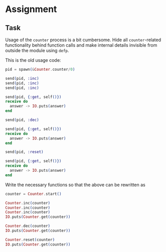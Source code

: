 # Assignment

## Task

Usage of the `counter` process is a bit cumbersome.
Hide all `counter`-related functionality
behind function calls and make internal details invisible from outside the module using `defp`.

This is the old usage code:

```elixir
pid = spawn(&Counter.counter/0)

send(pid, :inc)
send(pid, :inc)
send(pid, :inc)

send(pid, {:get, self()})
receive do
  answer -> IO.puts(answer)
end

send(pid, :dec)

send(pid, {:get, self()})
receive do
  answer -> IO.puts(answer)
end

send(pid, :reset)

send(pid, {:get, self()})
receive do
  answer -> IO.puts(answer)
end
```

Write the necessary functions so that the above can be rewritten as

```elixir
counter = Counter.start()

Counter.inc(counter)
Counter.inc(counter)
Counter.inc(counter)
IO.puts(Counter.get(counter))

Counter.dec(counter)
IO.puts(Counter.get(counter))

Counter.reset(counter)
IO.puts(Counter.get(counter))
```
